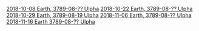 <!-- TITLE: Sessions -->
<!-- SUBTITLE: Game sessions organized by date. -->

[2018-10-08 Earth, 3789-08-?? Ulpha](sessions/2018-10-08)
[2018-10-22 Earth, 3789-08-?? Ulpha](sessions/2018-10-22)
[2018-10-29 Earth, 3789-08-19 Ulpha](sessions/2018-10-29)
[2018-11-06 Earth, 3789-08-?? Ulpha](sessions/2018-11-06)
[2018-11-16 Earth 3789-08-?? Ulpha](sessions/2018-11-16)